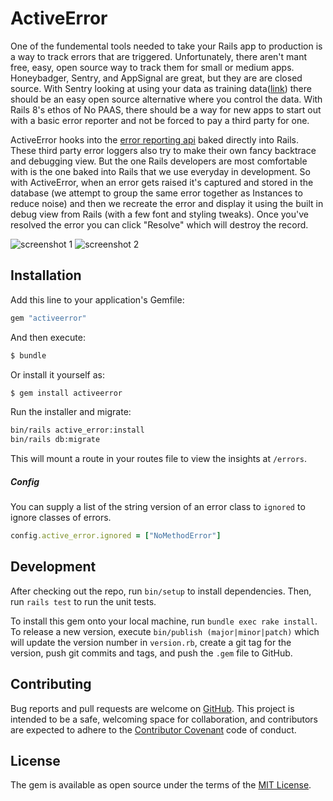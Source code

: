 # ActiveError

One of the fundemental tools needed to take your Rails app to production is a
way to track errors that are triggered. Unfortunately, there aren't mant free,
easy, open source way to track them for small or medium apps. Honeybadger, Sentry,
and AppSignal are great, but they are are closed source. With Sentry
looking at using your data as training
data([link](https://blog.sentry.io/ai-privacy-and-terms-of-service-updates/?original_referrer=https%3A%2F%2Fsentry.io%2F))
there should be an easy open source alternative where you control the data.
With Rails 8's ethos of No PAAS, there should be a way for new apps to start out
with a basic error reporter and not be forced to pay a third party for one.

ActiveError hooks into the [error reporting
api](https://guides.rubyonrails.org/error_reporting.html) baked directly into
Rails. These third party error loggers also try to make their own fancy
backtrace and debugging view. But the one Rails developers are most comfortable
with is the one baked into Rails that we use everyday in development. So with
ActiveError, when an error gets raised it's captured and stored in the
database (we attempt to group the same error together as Instances to reduce
noise) and then we recreate the error and display it using the built in debug
view from Rails (with a few font and styling tweaks). Once you've resolved the
error you can click "Resolve" which will destroy the record.

![screenshot 1](https://github.com/npezza93/activeerror/blob/main/.github/screenshot1.png)
![screenshot 2](https://github.com/npezza93/activeerror/blob/main/.github/screenshot2.png)

## Installation
Add this line to your application's Gemfile:

```ruby
gem "activeerror"
```

And then execute:
```bash
$ bundle
```

Or install it yourself as:
```bash
$ gem install activeerror
```

Run the installer and migrate:
```bash
bin/rails active_error:install
bin/rails db:migrate
```

This will mount a route in your routes file to view the insights at `/errors`.

##### Config

You can supply a list of the string version of an error class to `ignored` to
ignore classes of errors.

```ruby
config.active_error.ignored = ["NoMethodError"]
```

## Development

After checking out the repo, run `bin/setup` to install dependencies. Then, run
`rails test` to run the unit tests.

To install this gem onto your local machine, run `bundle exec rake install`. To
release a new version, execute `bin/publish (major|minor|patch)` which will
update the version number in `version.rb`, create a git tag for the version,
push git commits and tags, and push the `.gem` file to GitHub.

## Contributing

Bug reports and pull requests are welcome on
[GitHub](https://github.com/npezza93/activeerror). This project is intended to
be a safe, welcoming space for collaboration, and contributors are expected to
adhere to the [Contributor Covenant](http://contributor-covenant.org) code of
conduct.

## License

The gem is available as open source under the terms of the
[MIT License](https://opensource.org/licenses/MIT).
